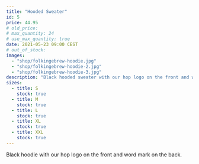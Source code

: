 ```yaml
---
title: "Hooded Sweater"
id: 5
price: 44.95
# old_price:
# max_quantity: 24
# use_max_quantity: true
date: 2021-05-23 09:00 CEST
# out_of_stock:
images:
  - "shop/folkingebrew-hoodie.jpg"
  - "shop/folkingebrew-hoodie-2.jpg"
  - "shop/folkingebrew-hoodie-3.jpg"
description: "Black hooded sweater with our hop logo on the front and word mark on the back."
sizes:
  - title: S
    stock: true
  - title: M
    stock: true
  - title: L
    stock: true
  - title: XL
    stock: true
  - title: XXL
    stock: true
---
```


Black hoodie with our hop logo on the front and word mark on the back.
